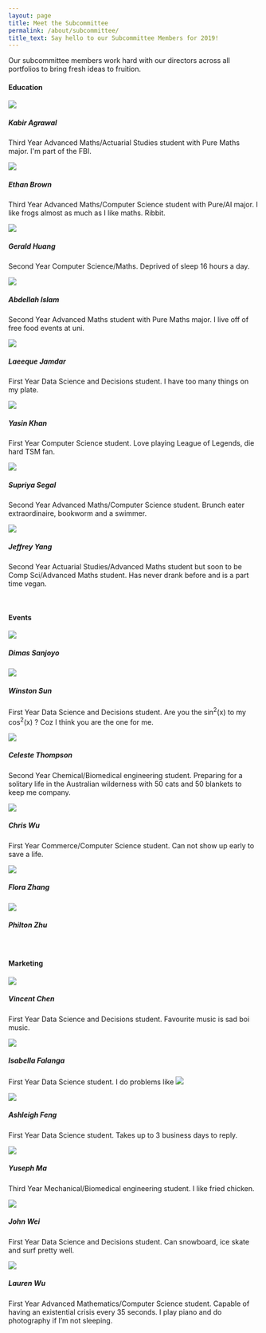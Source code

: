 ```yaml
---
layout: page
title: Meet the Subcommittee
permalink: /about/subcommittee/
title_text: Say hello to our Subcommittee Members for 2019!
---
```

<link href="{{ site.url }}/assets/css/mathsoc.scss" rel="stylesheet">

Our subcommittee members work hard with our directors across all portfolios to bring fresh ideas to fruition. 


<h4>Education</h4>
<section class="flex-container">
    <div class="horizontal-container">
        <div class="vertical-container"><img class="subcom-pic" src="{{site.images}}/TeamPhotos/KabirA.jpg">
        </div>
        <div class="vertical-container">
        <h5>Kabir Agrawal</h5>
            <p>Third Year Advanced Maths/Actuarial Studies student with Pure Maths major. I'm part of the FBI.</p>
        </div>
    </div>
    <div class="horizontal-container">
        <div class="vertical-container"><img class="subcom-pic" src="{{ site.images }}/TeamPhotos/EthanB.png">
        </div>
        <div class="vertical-container">
        <h5>Ethan Brown</h5>
            <p>Third Year Advanced Maths/Computer Science student with Pure/AI major. I like frogs almost as much as I like maths. Ribbit.</p>
        </div>
    </div>
    <div class="horizontal-container">
        <div class="vertical-container"><img class="subcom-pic" src="{{ site.images }}/TeamPhotos/GeraldH.jpg">
        </div>
        <div class="vertical-container">
        <h5>Gerald Huang</h5>
            <p>Second Year Computer Science/Maths. Deprived of sleep 16 hours a day.</p>
        </div>
    </div>
    <div class="horizontal-container">
        <div class="vertical-container"><img class="subcom-pic" src="{{ site.images }}/TeamPhotos/AbdellahI.jpg">
        </div>
        <div class="vertical-container">
        <h5>Abdellah Islam</h5>
            <p>Second Year Advanced Maths student with Pure Maths major. I live off of free food events at uni.</p>
        </div>
    </div>
    <div class="horizontal-container">
        <div class="vertical-container"><img class="subcom-pic" src="{{ site.images }}/TeamPhotos/LaeequeJ.jpg">
        </div>
        <div class="vertical-container">
        <h5>Laeeque Jamdar</h5>
            <p>First Year Data Science and Decisions student. I have too many things on my plate.</p>
        </div>
    </div>
    <div class="horizontal-container">
        <div class="vertical-container"><img class="subcom-pic" src="{{ site.images }}/TeamPhotos/YasinK.jpg">
        </div>
        <div class="vertical-container">
        <h5>Yasin Khan</h5>
            <p>First Year Computer Science student. Love playing League of Legends, die hard TSM fan.</p>
        </div>
    </div>
    <div class="horizontal-container">
        <div class="vertical-container"><img class="subcom-pic" src="{{ site.images }}/TeamPhotos/SupriyaS.jpg">
        </div>
        <div class="vertical-container">
        <h5>Supriya Segal</h5>
            <p>Second Year Advanced Maths/Computer Science student. Brunch eater extraordinaire, bookworm and a swimmer.</p>
        </div>
    </div>
    <div class="horizontal-container">
        <div class="vertical-container"><img class="subcom-pic" src="{{ site.images }}/TeamPhotos/JeffreyY.jpg">
        </div>
        <div class="vertical-container">
        <h5>Jeffrey Yang</h5>
            <p>Second Year Actuarial Studies/Advanced Maths student but soon to be Comp Sci/Advanced Maths student. Has never drank before and is a part time vegan.</p>
        </div>
    </div>
</section>
<br>
<h4>Events</h4>
<section class="flex-container">
    <div class="horizontal-container">
        <div class="vertical-container"><img class="subcom-pic" src="{{ site.images }}/logo.png">
        </div>
        <div class="vertical-container">
        <h5>Dimas Sanjoyo</h5>
            <p></p>
        </div>
    </div>
    <div class="horizontal-container">
        <div class="vertical-container"><img class="subcom-pic" src="{{ site.images }}/TeamPhotos/WinstonS.jpg">
        </div>
        <div class="vertical-container">
        <h5>Winston Sun</h5>
            <p>First Year Data Science and Decisions student. Are you the sin<sup>2</sup>(x) to my cos<sup>2</sup>(x) ? Coz I think you are the one for me.</p>
        </div>
    </div>
    <div class="horizontal-container">
        <div class="vertical-container"><img class="subcom-pic" src="{{ site.images }}/logo.png">
        </div>
        <div class="vertical-container">
        <h5>Celeste Thompson</h5>
            <p>Second Year Chemical/Biomedical engineering student. Preparing for a solitary life in the Australian wilderness with 50 cats and 50 blankets to keep me company.</p>
        </div>
    </div>
    <div class="horizontal-container">
        <div class="vertical-container"><img class="subcom-pic" src="{{ site.images }}/logo.png">
        </div>
        <div class="vertical-container">
        <h5>Chris Wu</h5>
            <p>First Year Commerce/Computer Science student. Can not show up early to save a life.</p>
        </div>
    </div>
    <div class="horizontal-container">
        <div class="vertical-container"><img class="subcom-pic" src="{{ site.images }}/logo.png">
        </div>
        <div class="vertical-container">
        <h5>Flora Zhang</h5>
            <p></p>
        </div>
    </div>
    <div class="horizontal-container">
        <div class="vertical-container"><img class="subcom-pic" src="{{ site.images }}/logo.png">
        </div>
        <div class="vertical-container">
        <h5>Philton Zhu</h5>
            <p></p>
        </div>
    </div>
</section>
<br>

<h4>Marketing</h4>
<section class="flex-container">
    <div class="horizontal-container">
        <div class="vertical-container"><img class="subcom-pic" src="{{ site.images }}/TeamPhotos/VincentC.jpg">
        </div>
        <div class="vertical-container">
        <h5>Vincent Chen</h5>
            <p>First Year Data Science and Decisions student. Favourite music is sad boi music.</p>
        </div>
    </div>
    <div class="horizontal-container">
        <div class="vertical-container"><img class="subcom-pic" src="{{ site.images }}/TeamPhotos/IsabellaF.jpg">
        </div>
        <div class="vertical-container">
        <h5>Isabella Falanga</h5>
            <p>First Year Data Science student. I do problems like <img src="http://latex.codecogs.com/gif.latex? \int_0^{23} 3\,dx" border="0"/></p>
        </div>
    </div>
    <div class="horizontal-container">
        <div class="vertical-container"><img class="subcom-pic" src="{{ site.images }}/TeamPhotos/AshleighF.jpg">
        </div>
        <div class="vertical-container">
        <h5>Ashleigh Feng</h5>
            <p>First Year Data Science student. Takes up to 3 business days to reply.</p>
        </div>
    </div>
    <div class="horizontal-container">
        <div class="vertical-container"><img class="subcom-pic" src="{{ site.images }}/TeamPhotos/YusephM.jpg">
        </div>
        <div class="vertical-container">
        <h5>Yuseph Ma</h5>
            <p>Third Year Mechanical/Biomedical engineering student. I like fried chicken.</p>
        </div>
    </div>
    <div class="horizontal-container">
        <div class="vertical-container"><img class="subcom-pic" src="{{ site.images }}/TeamPhotos/JohnW.PNG">
        </div>
        <div class="vertical-container">
        <h5>John Wei</h5>
            <p>First Year Data Science and Decisions student. Can snowboard, ice skate and surf pretty well.</p>
        </div>
    </div>
    <div class="horizontal-container">
        <div class="vertical-container"><img class="subcom-pic" src="{{ site.images }}/TeamPhotos/LaurenW.PNG">
        </div>
        <div class="vertical-container">
        <h5>Lauren Wu</h5>
            <p>First Year Advanced Mathematics/Computer Science student. Capable of having an existential crisis every 35 seconds. I play piano and do photography if I’m not sleeping.</p>
        </div>
    </div>
</section>
    
    

